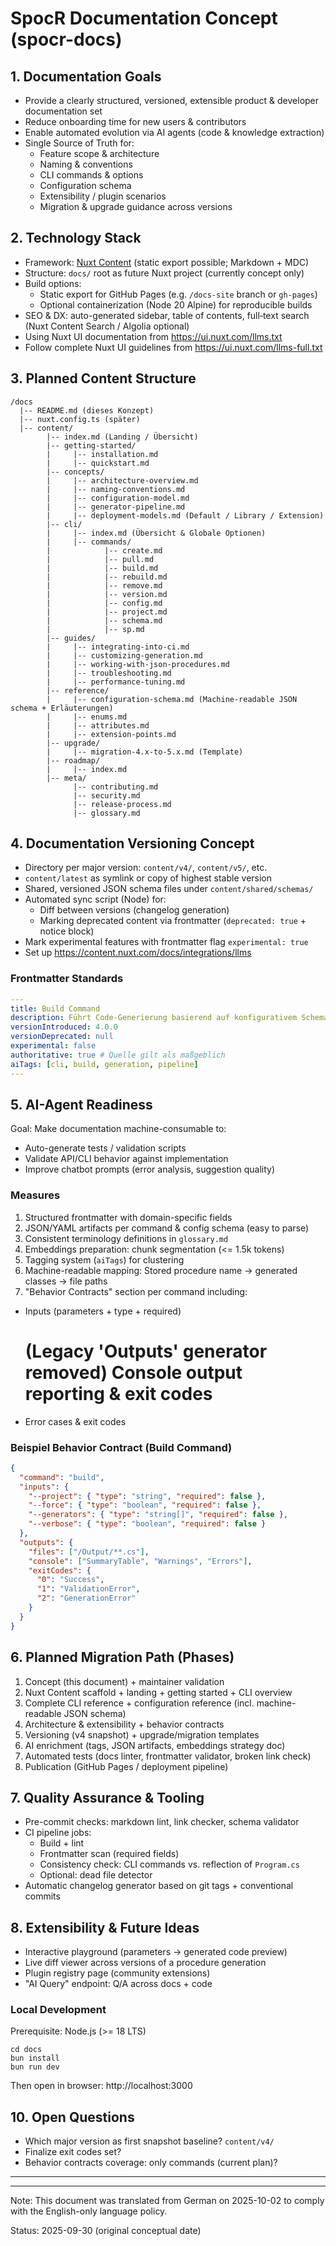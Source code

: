 # SpocR Documentation Concept (spocr-docs)

## 1. Documentation Goals

- Provide a clearly structured, versioned, extensible product & developer documentation set
- Reduce onboarding time for new users & contributors
- Enable automated evolution via AI agents (code & knowledge extraction)
- Single Source of Truth for:
  - Feature scope & architecture
  - Naming & conventions
  - CLI commands & options
  - Configuration schema
  - Extensibility / plugin scenarios
  - Migration & upgrade guidance across versions

## 2. Technology Stack

- Framework: [Nuxt Content](https://content.nuxt.com/docs/getting-started) (static export possible; Markdown + MDC)
- Structure: `docs/` root as future Nuxt project (currently concept only)
- Build options:
  - Static export for GitHub Pages (e.g. `/docs-site` branch or `gh-pages`)
  - Optional containerization (Node 20 Alpine) for reproducible builds
- SEO & DX: auto-generated sidebar, table of contents, full‑text search (Nuxt Content Search / Algolia optional)
- Using Nuxt UI documentation from https://ui.nuxt.com/llms.txt
- Follow complete Nuxt UI guidelines from https://ui.nuxt.com/llms-full.txt

## 3. Planned Content Structure

```
/docs
  |-- README.md (dieses Konzept)
  |-- nuxt.config.ts (später)
  |-- content/
        |-- index.md (Landing / Übersicht)
        |-- getting-started/
        |     |-- installation.md
        |     |-- quickstart.md
        |-- concepts/
        |     |-- architecture-overview.md
        |     |-- naming-conventions.md
        |     |-- configuration-model.md
        |     |-- generator-pipeline.md
        |     |-- deployment-models.md (Default / Library / Extension)
        |-- cli/
        |     |-- index.md (Übersicht & Globale Optionen)
        |     |-- commands/
        |            |-- create.md
        |            |-- pull.md
        |            |-- build.md
        |            |-- rebuild.md
        |            |-- remove.md
        |            |-- version.md
        |            |-- config.md
        |            |-- project.md
        |            |-- schema.md
        |            |-- sp.md
        |-- guides/
        |     |-- integrating-into-ci.md
        |     |-- customizing-generation.md
        |     |-- working-with-json-procedures.md
        |     |-- troubleshooting.md
        |     |-- performance-tuning.md
        |-- reference/
        |     |-- configuration-schema.md (Machine-readable JSON schema + Erläuterungen)
        |     |-- enums.md
        |     |-- attributes.md
        |     |-- extension-points.md
        |-- upgrade/
        |     |-- migration-4.x-to-5.x.md (Template)
        |-- roadmap/
        |     |-- index.md
        |-- meta/
              |-- contributing.md
              |-- security.md
              |-- release-process.md
              |-- glossary.md

```

## 4. Documentation Versioning Concept

- Directory per major version: `content/v4/`, `content/v5/`, etc.
- `content/latest` as symlink or copy of highest stable version
- Shared, versioned JSON schema files under `content/shared/schemas/`
- Automated sync script (Node) for:
  - Diff between versions (changelog generation)
  - Marking deprecated content via frontmatter (`deprecated: true` + notice block)
- Mark experimental features with frontmatter flag `experimental: true`
- Set up https://content.nuxt.com/docs/integrations/llms

### Frontmatter Standards

```yaml
---
title: Build Command
description: Führt Code-Generierung basierend auf konfigurativem Schema aus.
versionIntroduced: 4.0.0
versionDeprecated: null
experimental: false
authoritative: true # Quelle gilt als maßgeblich
aiTags: [cli, build, generation, pipeline]
---
```

## 5. AI-Agent Readiness

Goal: Make documentation machine-consumable to:

- Auto-generate tests / validation scripts
- Validate API/CLI behavior against implementation
- Improve chatbot prompts (error analysis, suggestion quality)

### Measures

1. Structured frontmatter with domain-specific fields
2. JSON/YAML artifacts per command & config schema (easy to parse)
3. Consistent terminology definitions in `glossary.md`
4. Embeddings preparation: chunk segmentation (<= 1.5k tokens)
5. Tagging system (`aiTags`) for clustering
6. Machine-readable mapping: Stored procedure name -> generated classes -> file paths
7. "Behavior Contracts" section per command including:

- Inputs (parameters + type + required)
  # (Legacy 'Outputs' generator removed) Console output reporting & exit codes
- Error cases & exit codes

### Beispiel Behavior Contract (Build Command)

```json
{
  "command": "build",
  "inputs": {
    "--project": { "type": "string", "required": false },
    "--force": { "type": "boolean", "required": false },
    "--generators": { "type": "string[]", "required": false },
    "--verbose": { "type": "boolean", "required": false }
  },
  "outputs": {
    "files": ["/Output/**.cs"],
    "console": ["SummaryTable", "Warnings", "Errors"],
    "exitCodes": {
      "0": "Success",
      "1": "ValidationError",
      "2": "GenerationError"
    }
  }
}
```

## 6. Planned Migration Path (Phases)

1. Concept (this document) + maintainer validation
2. Nuxt Content scaffold + landing + getting started + CLI overview
3. Complete CLI reference + configuration reference (incl. machine-readable JSON schema)
4. Architecture & extensibility + behavior contracts
5. Versioning (v4 snapshot) + upgrade/migration templates
6. AI enrichment (tags, JSON artifacts, embeddings strategy doc)
7. Automated tests (docs linter, frontmatter validator, broken link check)
8. Publication (GitHub Pages / deployment pipeline)

## 7. Quality Assurance & Tooling

- Pre-commit checks: markdown lint, link checker, schema validator
- CI pipeline jobs:
  - Build + lint
  - Frontmatter scan (required fields)
  - Consistency check: CLI commands vs. reflection of `Program.cs`
  - Optional: dead file detector
- Automatic changelog generator based on git tags + conventional commits

## 8. Extensibility & Future Ideas

- Interactive playground (parameters -> generated code preview)
- Live diff viewer across versions of a procedure generation
- Plugin registry page (community extensions)
- "AI Query" endpoint: Q/A across docs + code

### Local Development

Prerequisite: Node.js (>= 18 LTS)

```
cd docs
bun install
bun run dev
```

Then open in browser: http://localhost:3000

## 10. Open Questions

- Which major version as first snapshot baseline? `content/v4/`
- Finalize exit codes set?
- Behavior contracts coverage: only commands (current plan)?

---

---

Note: This document was translated from German on 2025-10-02 to comply with the English-only language policy.

Status: 2025-09-30 (original conceptual date)
